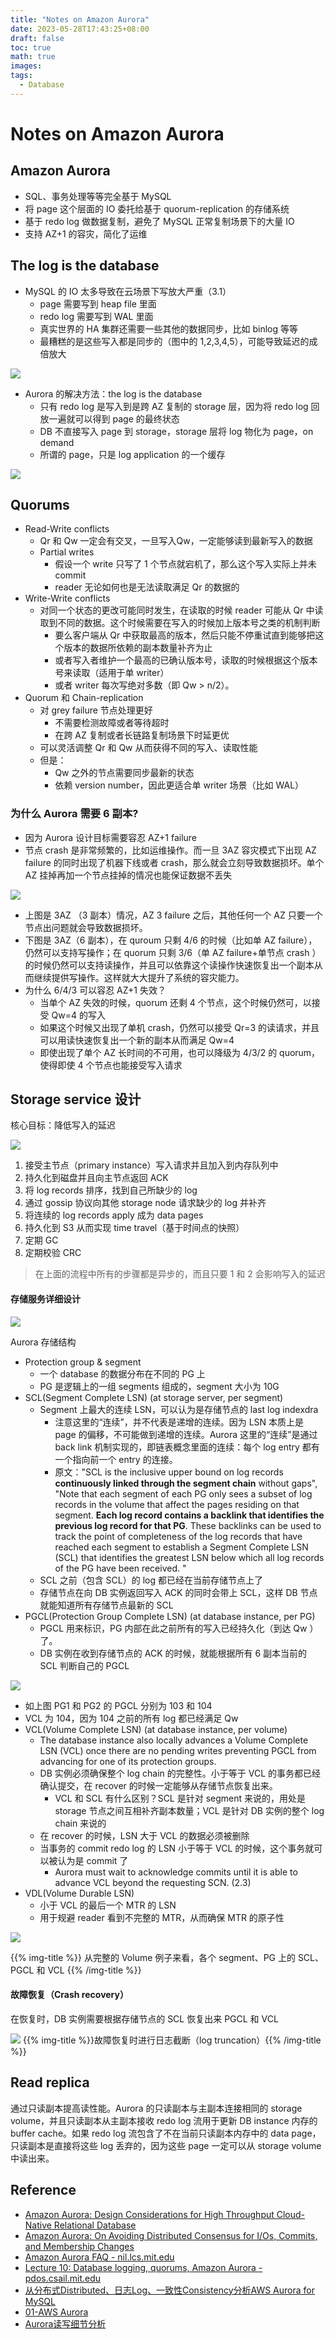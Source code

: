 ```yaml
---
title: "Notes on Amazon Aurora"
date: 2023-05-28T17:43:25+08:00
draft: false
toc: true
math: true
images:
tags: 
  - Database
---
```


# Notes on Amazon Aurora

## Amazon Aurora
- SQL、事务处理等等完全基于 MySQL
- 将 page 这个层面的 IO 委托给基于 quorum-replication 的存储系统
- 基于 redo log 做数据复制，避免了 MySQL 正常复制场景下的大量 IO
- 支持 AZ+1 的容灾，简化了运维

## The log is the database

- MySQL 的 IO 太多导致在云场景下写放大严重（3.1）
   - page 需要写到 heap file 里面
   - redo log 需要写到 WAL 里面
   - 真实世界的 HA 集群还需要一些其他的数据同步，比如 binlog 等等
   - 最糟糕的是这些写入都是同步的（图中的 1,2,3,4,5），可能导致延迟的成倍放大

![](https://rocks-bucket-1253142855.cos.ap-shanghai.myqcloud.com/20230528175431.png)


- Aurora 的解决方法：the log is the database
   - 只有 redo log 是写入到是跨 AZ 复制的 storage 层，因为将 redo log 回放一遍就可以得到 page 的最终状态
   - DB 不直接写入 page 到 storage，storage 层将 log 物化为 page，on demand
   - 所谓的 page，只是 log application 的一个缓存


![](https://rocks-bucket-1253142855.cos.ap-shanghai.myqcloud.com/20230528175539.png)


## Quorums

- Read-Write conflicts
   - Qr 和 Qw 一定会有交叉，一旦写入Qw，一定能够读到最新写入的数据
   - Partial writes	
      - 假设一个 write 只写了 1 个节点就宕机了，那么这个写入实际上并未 commit
      - reader 无论如何也是无法读取满足 Qr 的数据的
- Write-Write conflicts
   - 对同一个状态的更改可能同时发生，在读取的时候 reader 可能从 Qr 中读取到不同的数据。这个时候需要在写入的时候加上版本号之类的机制判断
      - 要么客户端从 Qr 中获取最高的版本，然后只能不停重试直到能够把这个版本的数据所依赖的副本数量补齐为止
      - 或者写入者维护一个最高的已确认版本号，读取的时候根据这个版本号来读取（适用于单 writer）
      - 或者 writer 每次写绝对多数（即 Qw > n/2）。
- Quorum 和 Chain-replication
   - 对 grey failure 节点处理更好
      - 不需要检测故障或者等待超时
      - 在跨 AZ 复制或者长链路复制场景下时延更优
   - 可以灵活调整 Qr 和 Qw 从而获得不同的写入、读取性能
   - 但是：
      - Qw 之外的节点需要同步最新的状态
      - 依赖 version number，因此更适合单 writer 场景（比如 WAL）

### 为什么 Aurora 需要 6 副本?

- 因为 Aurora 设计目标需要容忍 AZ+1 failure
- 节点 crash 是非常频繁的，比如运维操作。而一旦 3AZ 容灾模式下出现 AZ failure 的同时出现了机器下线或者 crash，那么就会立刻导致数据损坏。单个 AZ 挂掉再加一个节点挂掉的情况也能保证数据不丢失

![](https://rocks-bucket-1253142855.cos.ap-shanghai.myqcloud.com/20230528175559.png)


- 上图是 3AZ （3 副本）情况，AZ 3 failure 之后，其他任何一个 AZ 只要一个节点出问题就会导致数据损坏。
- 下图是 3AZ（6 副本），在 quroum 只剩 4/6 的时候（比如单 AZ failure），仍然可以支持写操作；在 quorum 只剩 3/6（单 AZ failure+单节点 crash ）的时候仍然可以支持读操作，并且可以依靠这个读操作快速恢复出一个副本从而继续提供写操作。这样就大大提升了系统的容灾能力。
- 为什么 6/4/3 可以容忍 AZ+1 失效？
   - 当单个 AZ 失效的时候，quorum 还剩 4 个节点，这个时候仍然可，以接受 Qw=4 的写入
   - 如果这个时候又出现了单机 crash，仍然可以接受 Qr=3 的读请求，并且可以用读快速恢复出一个新的副本从而满足 Qw=4
   - 即使出现了单个 AZ 长时间的不可用，也可以降级为 4/3/2 的 quorum，使得即使 4 个节点也能接受写入请求
## Storage service 设计
核心目标：降低写入的延迟

![](https://rocks-bucket-1253142855.cos.ap-shanghai.myqcloud.com/20230528175616.png)

1. 接受主节点（primary instance）写入请求并且加入到内存队列中
2. 持久化到磁盘并且向主节点返回 ACK
3. 将 log records 排序，找到自己所缺少的 log
4. 通过 gossip 协议向其他 storage node 请求缺少的 log 并补齐
5. 将连续的 log records apply 成为 data pages
6. 持久化到 S3 从而实现 time travel（基于时间点的快照）
7. 定期 GC
8. 定期校验 CRC
> 在上面的流程中所有的步骤都是异步的，而且只要 1 和 2 会影响写入的延迟



#### 存储服务详细设计

![](https://rocks-bucket-1253142855.cos.ap-shanghai.myqcloud.com/20230528175647.png)

Aurora 存储结构

- Protection group & segment
   - 一个 database 的数据分布在不同的 PG 上
   - PG 是逻辑上的一组 segments 组成的，segment 大小为 10G
- SCL(Segment Complete LSN) (at storage server, per segment)
   - Segment 上最大的连续 LSN，可以认为是存储节点的 last log indexdra
      - 注意这里的“连续”，并不代表是递增的连续。因为 LSN 本质上是 page 的偏移，不可能做到递增的连续。Aurora 这里的“连续”是通过 back link 机制实现的，即链表概念里面的连续：每个 log entry 都有一个指向前一个 entry 的连接。
      - 原文："SCL is the inclusive upper bound on log records **continuously linked through the segment chain** without gaps", "Note that each segment of each PG only sees a subset of log records in the volume that affect the pages residing on that segment. **Each log record contains a backlink that identifies the previous log record for that PG**. These backlinks can be used to track the point of completeness of the log records that have reached each segment to establish a Segment Complete LSN (SCL) that identifies the greatest LSN below which all log records of the PG have been received. "
   - SCL 之前（包含 SCL）的 log 都已经在当前存储节点上了
   - 存储节点在向 DB 实例返回写入 ACK 的同时会带上 SCL，这样 DB 节点就能知道所有存储节点最新的 SCL
- PGCL(Protection Group Complete LSN) (at database instance, per PG)
   - PGCL 用来标识，PG 内部在此之前所有的写入已经持久化（到达 Qw ）了。
   - DB 实例在收到存储节点的 ACK 的时候，就能根据所有 6 副本当前的 SCL 判断自己的 PGCL

![](https://rocks-bucket-1253142855.cos.ap-shanghai.myqcloud.com/20230528175706.png)

   - 如上图 PG1 和 PG2 的 PGCL 分别为 103 和 104
   - VCL 为 104，因为 104 之前的所有 log 都已经满足 Qw
- VCL(Volume Complete LSN)	 (at database instance, per volume)
   - The database instance also locally advances a Volume Complete LSN (VCL) once there are no pending writes preventing PGCL from advancing for one of its protection groups.
   - DB 实例必须确保整个 log chain 的完整性。小于等于 VCL 的事务都已经确认提交，在 recover 的时候一定能够从存储节点恢复出来。
      - VCL 和 SCL 有什么区别？SCL 是针对 segment 来说的，用处是 storage 节点之间互相补齐副本数量；VCL 是针对 DB 实例的整个 log chain 来说的
   - 在 recover 的时候，LSN 大于 VCL 的数据必须被删除
   - 当事务的 commit redo log 的 LSN 小于等于 VCL 的时候，这个事务就可以被认为是 commit 了
      - Aurora must wait to acknowledge commits until it is able to  advance VCL beyond the requesting SCN. (2.3)
- VDL(Volume Durable LSN)
   - 小于 VCL 的最后一个 MTR 的 LSN
   - 用于规避 reader 看到不完整的 MTR，从而确保 MTR 的原子性

![](https://rocks-bucket-1253142855.cos.ap-shanghai.myqcloud.com/20230528175721.png)

{{% img-title %}} 从完整的 Volume 例子来看，各个 segment、PG 上的 SCL、PGCL 和 VCL {{% /img-title %}} 

#### 故障恢复（Crash recovery）
在恢复时，DB 实例需要根据存储节点的 SCL 恢复出来 PGCL 和 VCL

![](https://rocks-bucket-1253142855.cos.ap-shanghai.myqcloud.com/20230528175743.png)
{{% img-title %}}故障恢复时进行日志截断（log truncation）{{% /img-title %}} 




## Read replica
通过只读副本提高读性能。Aurora 的只读副本与主副本连接相同的 storage volume，并且只读副本从主副本接收 redo log 流用于更新 DB instance 内存的 buffer cache。如果 redo log 流包含了不在当前只读副本内存中的 data page，只读副本是直接将这些 log 丢弃的，因为这些 page 一定可以从 storage volume 中读出来。

## Reference

- [Amazon Aurora: Design Considerations for High Throughput Cloud-Native Relational Database](https://link.zhihu.com/?target=https%3A//web.stanford.edu/class/cs245/readings/aurora.pdf)
- [Amazon Aurora: On Avoiding Distributed Consensus for I/Os, Commits, and Membership Changes](https://link.zhihu.com/?target=https%3A//pages.cs.wisc.edu/~yxy/cs764-f20/papers/aurora-sigmod-18.pdf)
- [Amazon Aurora FAQ - nil.lcs.mit.edu](http://nil.lcs.mit.edu/6.824/2020/papers/aurora-faq.txt)
- [Lecture 10: Database logging, quorums, Amazon Aurora -  pdos.csail.mit.edu](https://pdos.csail.mit.edu/6.824/notes/l-aurora.txt)
- [从分布式Distributed、日志Log、一致性Consistency分析AWS Aurora for MySQL](https://zhuanlan.zhihu.com/p/549700484)
- [01-AWS Aurora](https://zhuanlan.zhihu.com/p/391235701)
- [Aurora读写细节分析](https://zhuanlan.zhihu.com/p/508928878)
